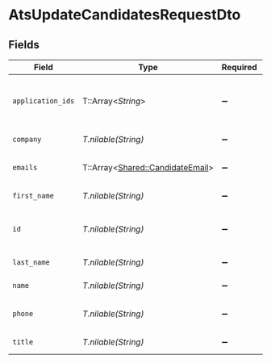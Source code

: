 # AtsUpdateCandidatesRequestDto


## Fields

| Field                                                                           | Type                                                                            | Required                                                                        | Description                                                                     | Example                                                                         |
| ------------------------------------------------------------------------------- | ------------------------------------------------------------------------------- | ------------------------------------------------------------------------------- | ------------------------------------------------------------------------------- | ------------------------------------------------------------------------------- |
| `application_ids`                                                               | T::Array<*String*>                                                              | :heavy_minus_sign:                                                              | List of candidate application IDs                                               | ["123e4567-e89b-12d3-a456-426614174000","523e1234-e89b-fdd2-a456-762545121101"] |
| `company`                                                                       | *T.nilable(String)*                                                             | :heavy_minus_sign:                                                              | Candidate company                                                               | Company Inc.                                                                    |
| `emails`                                                                        | T::Array<[Shared::CandidateEmail](../../models/shared/candidateemail.md)>       | :heavy_minus_sign:                                                              | List of candidate emails                                                        |                                                                                 |
| `first_name`                                                                    | *T.nilable(String)*                                                             | :heavy_minus_sign:                                                              | Candidate first name                                                            | Romain                                                                          |
| `id`                                                                            | *T.nilable(String)*                                                             | :heavy_minus_sign:                                                              | The ID of the candidate to update.                                              | eebbaa75-7adf-4f7e-be4c-def6a12840f2                                            |
| `last_name`                                                                     | *T.nilable(String)*                                                             | :heavy_minus_sign:                                                              | Candidate last name                                                             | Sestier                                                                         |
| `name`                                                                          | *T.nilable(String)*                                                             | :heavy_minus_sign:                                                              | Candidate name                                                                  | Romain Sestier                                                                  |
| `phone`                                                                         | *T.nilable(String)*                                                             | :heavy_minus_sign:                                                              | Candidate phone number                                                          | +16178294093                                                                    |
| `title`                                                                         | *T.nilable(String)*                                                             | :heavy_minus_sign:                                                              | Candidate title                                                                 | Software Engineer                                                               |